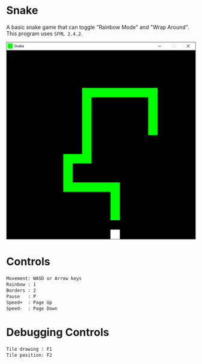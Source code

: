 # Snake
A basic snake game that can toggle "Rainbow Mode" and "Wrap Around". This program uses ``SFML 2.4.2``.

![screenshot](screenshot.png)

# Controls
```
Movement: WASD or Arrow keys
Rainbow : 1
Borders : 2
Pause   : P
Speed+  : Page Up
Speed-  : Page Down
```

# Debugging Controls
```
Tile drawing : F1
Tile position: F2
```
